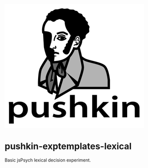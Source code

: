 <img src="/web page/src/assets/pushkin_bw_w_text.png" height="400" width="450">

# pushkin-exptemplates-lexical

Basic jsPsych lexical decision experiment.
